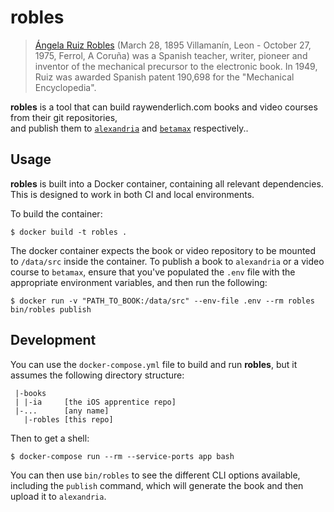 # robles

> [Ángela Ruiz Robles](https://en.wikipedia.org/wiki/Ángela_Ruiz_Robles) (March 28, 1895 Villamanín,
> Leon - October 27, 1975, Ferrol, A Coruña) was a Spanish teacher, writer, pioneer and inventor of
> the mechanical precursor to the electronic book. In 1949, Ruiz was awarded Spanish patent 190,698
> for the "Mechanical Encyclopedia".

__robles__ is a tool that can build raywenderlich.com books and video courses from their git repositories,\
and publish them to [`alexandria`](https://github.com/razeware/alexandria) and
[`betamax`](https://github.com/razeware/betamax) respectively..

## Usage

__robles__ is built into a Docker container, containing all relevant dependencies. This is designed
to work in both CI and local environments.

To build the container:

```
$ docker build -t robles .
```

The docker container expects the book or video repository to be mounted to `/data/src` inside the container.
To publish a book to `alexandria` or a video course to `betamax`, ensure that you've populated the `.env`
file with the appropriate environment variables, and then run the following:

```
$ docker run -v "PATH_TO_BOOK:/data/src" --env-file .env --rm robles bin/robles publish
```

## Development

You can use the `docker-compose.yml` file to build and run __robles__, but it assumes the following
directory structure:

```
 |-books
 | |-ia     [the iOS apprentice repo]
 |-...      [any name]
   |-robles [this repo]
```

Then to get a shell:

```
$ docker-compose run --rm --service-ports app bash
```

You can then use `bin/robles` to see the different CLI options available, including the `publish`
command, which will generate the book and then upload it to `alexandria`.

